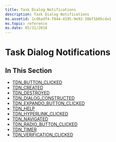 ```yaml
---
title: Task Dialog Notifications
description: Task Dialog Notifications
ms.assetid: 1cd6adf4-f844-4195-9e92-38bf1b05cda1
ms.topic: reference
ms.date: 05/31/2018
---
```


# Task Dialog Notifications

## In This Section

-   [TDN\_BUTTON\_CLICKED](tdn-button-clicked.md)
-   [TDN\_CREATED](tdn-created.md)
-   [TDN\_DESTROYED](tdn-destroyed.md)
-   [TDN\_DIALOG\_CONSTRUCTED](tdn-dialog-constructed.md)
-   [TDN\_EXPANDO\_BUTTON\_CLICKED](tdn-expando-button-clicked.md)
-   [TDN\_HELP](tdn-help.md)
-   [TDN\_HYPERLINK\_CLICKED](tdn-hyperlink-clicked.md)
-   [TDN\_NAVIGATED](tdn-navigated.md)
-   [TDN\_RADIO\_BUTTON\_CLICKED](tdn-radio-button-clicked.md)
-   [TDN\_TIMER](tdn-timer.md)
-   [TDN\_VERIFICATION\_CLICKED](tdn-verification-clicked.md)

 

 




